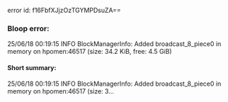 error id: f16FbfXJjzOzTGYMPDsuZA==
### Bloop error:

25/06/18 00:19:15 INFO BlockManagerInfo: Added broadcast_8_piece0 in memory on hpomen:46517 (size: 34.2 KiB, free: 4.5 GiB)
#### Short summary: 

25/06/18 00:19:15 INFO BlockManagerInfo: Added broadcast_8_piece0 in memory on hpomen:46517 (size: 3...
